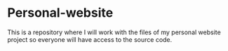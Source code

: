 # Personal-website
This is a repository where I will work with the files of my personal website project so everyone will have access to the source code.
